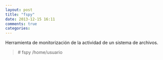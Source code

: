 ```yaml
---
layout: post
title: "fspy"
date: 2013-12-15 16:11
comments: true
categories: 
---
```

Herramienta de monitorización de la actividad de un sistema de archivos.

>\# fspy /home/usuario 


